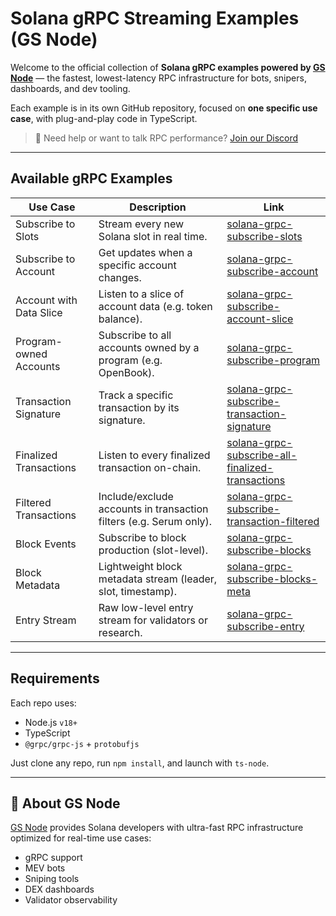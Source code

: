 # Solana gRPC Streaming Examples (GS Node)

Welcome to the official collection of **Solana gRPC examples powered by [GS Node](https://gsnode.io)** — the fastest, lowest-latency RPC infrastructure for bots, snipers, dashboards, and dev tooling.

Each example is in its own GitHub repository, focused on **one specific use case**, with plug-and-play code in TypeScript.

> 💬 Need help or want to talk RPC performance? [Join our Discord](https://discord.gg/M8778yHKcV)

---

## Available gRPC Examples

| Use Case | Description | Link |
|----------|-------------|------|
| Subscribe to Slots | Stream every new Solana slot in real time. | [solana-grpc-subscribe-slots](https://github.com/gsnode/solana-grpc-subscribe-slots) |
| Subscribe to Account | Get updates when a specific account changes. | [solana-grpc-subscribe-account](https://github.com/gsnode/solana-grpc-subscribe-account) |
| Account with Data Slice | Listen to a slice of account data (e.g. token balance). | [solana-grpc-subscribe-account-slice](https://github.com/gsnode/solana-grpc-subscribe-account-slice) |
| Program-owned Accounts | Subscribe to all accounts owned by a program (e.g. OpenBook). | [solana-grpc-subscribe-program](https://github.com/gsnode/solana-grpc-subscribe-program) |
| Transaction Signature | Track a specific transaction by its signature. | [solana-grpc-subscribe-transaction-signature](https://github.com/gsnode/solana-grpc-subscribe-transaction-signature) |
| Finalized Transactions | Listen to every finalized transaction on-chain. | [solana-grpc-subscribe-all-finalized-transactions](https://github.com/gsnode/solana-grpc-subscribe-all-finalized-transactions) |
| Filtered Transactions | Include/exclude accounts in transaction filters (e.g. Serum only). | [solana-grpc-subscribe-transaction-filtered](https://github.com/gsnode/solana-grpc-subscribe-transaction-filtered) |
| Block Events | Subscribe to block production (slot-level). | [solana-grpc-subscribe-blocks](https://github.com/gsnode/solana-grpc-subscribe-blocks) |
| Block Metadata | Lightweight block metadata stream (leader, slot, timestamp). | [solana-grpc-subscribe-blocks-meta](https://github.com/gsnode/solana-grpc-subscribe-blocks-meta) |
| Entry Stream | Raw low-level entry stream for validators or research. | [solana-grpc-subscribe-entry](https://github.com/gsnode/solana-grpc-subscribe-entry) |

---

## Requirements

Each repo uses:
- Node.js `v18+`
- TypeScript
- `@grpc/grpc-js` + `protobufjs`

Just clone any repo, run `npm install`, and launch with `ts-node`.

---

## 🔗 About GS Node

[GS Node](https://gsnode.io) provides Solana developers with ultra-fast RPC infrastructure optimized for real-time use cases:
- gRPC support
- MEV bots
- Sniping tools
- DEX dashboards
- Validator observability
